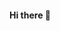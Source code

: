 #### Hi there 👋

<!--
**allarabuendia/allarabuendia** is a ✨ _special_ ✨ repository because its `README.md` (this file) appears on your GitHub profile.

Welcome to my git page. I'm currently studing data science in The Bridge (Madrid).

####Skills:
-Python 
-SQL
-Data Mining, Data cleaning
-Visualization
-Exploratory Data Analysis
-Web Scraping
-Machine Learning
-Deep Learning
-AWS

Contact or let me know any issue here:

* Alberto Lara
[![LinkedIn][logo_LinkedIn]](https://www.linkedin.com/in/alarab/)

[logo_LinkedIn]: https://static.licdn.com/scds/common/u/images/logos/favicons/v1/16x16/favicon.ico "LinkedIn"


